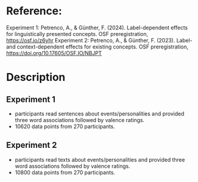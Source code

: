 # Reference:
Experiment 1: Petrenco, A., & Günther, F. (2024). Label-dependent effects for linguistically presented concepts. OSF preregistration, https://osf.io/z6yhr 
Experiment 2: Petrenco, A., & Günther, F. (2023). Label- and context-dependent effects for existing concepts. OSF preregistration, https://doi.org/10.17605/OSF.IO/NBJPT

# Description
##  Experiment 1
- participants read sentences about events/personalities and provided three word associations followed by valence ratings. 
- 10620 data points from 270 participants.

##  Experiment 2
-  participants read texts about events/personalities and provided three word associations followed by valence ratings.
-  10800 data points from 270 participants.
